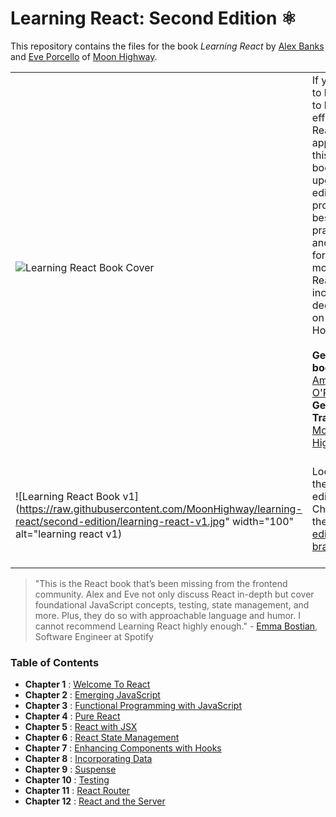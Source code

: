 # Learning React: Second Edition ⚛️

This repository contains the files for the book _Learning React_ by [Alex Banks](https://twitter.com/moontahoe) and [Eve Porcello](https://twitter.com/eveporcello) of [Moon Highway](https://moonhighway.com).

|                                                                                                                              |                                                                                                                                                                                                                                                                                                                                                                                                                                                                                  |
| ---------------------------------------------------------------------------------------------------------------------------- | -------------------------------------------------------------------------------------------------------------------------------------------------------------------------------------------------------------------------------------------------------------------------------------------------------------------------------------------------------------------------------------------------------------------------------------------------------------------------------- |
| ![Learning React Book Cover](https://raw.githubusercontent.com/MoonHighway/learning-react/second-edition/learning-react.jpg) | If you want to learn how to build efficient React applications, this is your book. This updated edition provides best practices and patterns for writing modern React code including a deep dive on React Hooks.<br><br> **Get the book**: [Amazon](https://www.amazon.com/Learning-React-Modern-Patterns-Developing/dp/1492051721) - [O'Reilly](http://shop.oreilly.com/product/0636920252894.do)<br>**Get React Training**: [Moon Highway](http://www.moonhighway.com)<br><br> |
| ![Learning React Book v1](https://raw.githubusercontent.com/MoonHighway/learning-react/second-edition/learning-react-v1.jpg" width="100" alt="learning react v1) | Looking for the first edition files? Check out the [first-edition branch](https://github.com/MoonHighway/learning-react/tree/first-edition).<br><br>  |

> "This is the React book that’s been missing from the frontend community. Alex and Eve not only discuss React in-depth but cover foundational JavaScript concepts, testing, state management, and more. Plus, they do so with approachable language and humor. I cannot recommend Learning React highly enough." - [Emma Bostian](https://twitter.com/emmabostian), Software Engineer at Spotify

### Table of Contents

- **Chapter 1** : [Welcome To React](https://github.com/MoonHighway/learning-react/tree/master/chapter-01)
- **Chapter 2** : [Emerging JavaScript](https://github.com/MoonHighway/learning-react/tree/master/chapter-02)
- **Chapter 3** : [Functional Programming with JavaScript](https://github.com/MoonHighway/learning-react/tree/master/chapter-03)
- **Chapter 4** : [Pure React](https://github.com/MoonHighway/learning-react/tree/master/chapter-04)
- **Chapter 5** : [React with JSX](https://github.com/MoonHighway/learning-react/tree/master/chapter-05)
- **Chapter 6** : [React State Management](https://github.com/MoonHighway/learning-react/tree/master/chapter-06)
- **Chapter 7** : [Enhancing Components with Hooks](https://github.com/MoonHighway/learning-react/tree/master/chapter-07)
- **Chapter 8** : [Incorporating Data](https://github.com/MoonHighway/learning-react/tree/master/chapter-08)
- **Chapter 9** : [Suspense](https://github.com/MoonHighway/learning-react/tree/master/chapter-09)
- **Chapter 10** : [Testing](https://github.com/MoonHighway/learning-react/tree/master/chapter-10)
- **Chapter 11** : [React Router](https://github.com/MoonHighway/learning-react/tree/master/chapter-11)
- **Chapter 12** : [React and the Server](https://github.com/MoonHighway/learning-react/tree/master/chapter-12)
